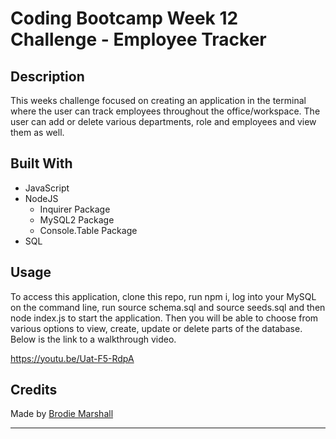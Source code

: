 # Coding Bootcamp Week 12 Challenge - Employee Tracker

## Description

This weeks challenge focused on creating an application in the terminal where the user can track employees throughout the office/workspace. The user can add or delete various departments, role and employees and view them as well.

## Built With

* JavaScript
* NodeJS
    * Inquirer Package
    * MySQL2 Package
    * Console.Table Package
* SQL


## Usage

To access this application, clone this repo, run npm i, log into your MySQL on the command line, run source schema.sql and source seeds.sql and then node index.js to start the application. Then you will be able to choose from various options to view, create, update or delete parts of the database. Below is the link to a walkthrough video.

https://youtu.be/Uat-F5-RdpA

## Credits

Made by [Brodie Marshall](https://github.com/brodie02)

---